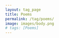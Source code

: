 ```yaml
---
layout: tag_page
title: Poems
permalink: /tag/poems/
image: images/body.png
# tags: [Poems]
---
```


<!-- ![]({{site.baseurl}}/images/body.png){:style="width: 120%; max-width: 120%; margin-left: -10%"} -->

<!-- Below you will find a list of poems. -->